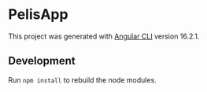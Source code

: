 # PelisApp

This project was generated with [Angular CLI](https://github.com/angular/angular-cli) version 16.2.1.

## Development

Run `npm install` to rebuild the node modules.
